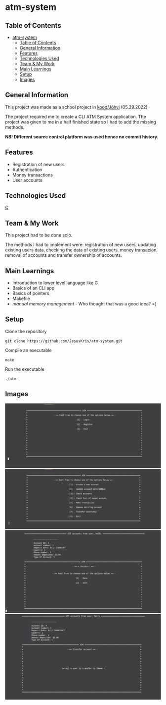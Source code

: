 # atm-system

## Table of Contents
- [atm-system](#atm-system)
  - [Table of Contents](#table-of-contents)
  - [General Information](#general-information)
  - [Features](#features)
  - [Technologies Used](#technologies-used)
  - [Team \& My Work](#team--my-work)
  - [Main Learnings](#main-learnings)
  - [Setup](#setup)
  - [Images](#images)

## General Information
This project was made as a school project in [kood/Jõhvi](https://kood.tech/) (05.29.2022)

The project required me to create a CLI ATM System application. The project was given to me in a half finished state so I had to add the missing methods.

  **NB! Different source control platform was used hence no commit history.**

## Features
- Registration of new users
- Authentication
- Money transactions
- User accounts

## Technologies Used

[C](https://en.wikipedia.org/wiki/C_(programming_language))

## Team & My Work
This project had to be done solo.

 The methods I had to implement were: registration of new users, updating existing users data, checking the data of existing users, money transacion, removal of accounts and transfer ownership of accounts. 

## Main Learnings
- Introduction to lower level language like C
- Basics of an CLI app
- Basics of pointers
- Makefile
- *manual memory management* - Who thought that was a good idea? =)

## Setup
Clone the repository
```
git clone https://github.com/JesusKris/atm-system.git
```
Compile an executable
```
make
```
Run the executable
```
./atm
```
## Images
![image#1](./assets/images/atm-system1.png)
![image#2](./assets/images/atm-system2.png)
![image#3](./assets/images/atm-system3.png)
![image#4](./assets/images/atm-system4.png)
